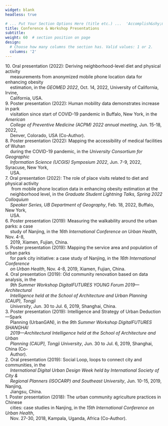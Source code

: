 ```yaml
---
widget: blank
headless: true

# ... Put Your Section Options Here (title etc.) ...  'Accomplish&shy;ments'
title: Conference & Workshop Presentations
subtitle:
weight: 60  # section position on page
design:
  # Choose how many columns the section has. Valid values: 1 or 2.
  columns: '2'
---
```


10\. Oral presentation (2022): Deriving neighborhood-level diet and physical activity <br> &nbsp;&nbsp;&nbsp;&nbsp;measurements from anonymized mobile phone location data for enhancing obesity <br> &nbsp;&nbsp;&nbsp;&nbsp;estimation, in the *GEOMED 2022*, Oct. 14, 2022, University of California, Irvine,  <br> &nbsp;&nbsp;&nbsp;&nbsp;California, USA.\
9\. Poster presentation (2022): Human mobility data demonstrates increase in park <br> &nbsp;&nbsp;&nbsp;&nbsp;visitation since start of COVID-19 pandemic in Buffalo, New York, in the *American <br> &nbsp;&nbsp;&nbsp;&nbsp;College of Preventive Medicine (ACPM) 2022 annual meeting*, Jun. 15-18, 2022, <br> &nbsp;&nbsp;&nbsp;&nbsp;Denver, Colorado, USA (Co-Author).\
8\. Poster presentation (2022): Mapping the accessibility of medical facilities of Wuhan <br> &nbsp;&nbsp;&nbsp;&nbsp;during the COVID-19 pandemic, in the *University Consortium for Geographic <br> &nbsp;&nbsp;&nbsp;&nbsp;Information Science (UCGIS) Symposium 2022*, Jun. 7-9, 2022, Syracuse, New York, <br> &nbsp;&nbsp;&nbsp;&nbsp;USA.\
7\. Oral presentation (2022): The role of place visits related to diet and physical activity<br> &nbsp;&nbsp;&nbsp;&nbsp; from mobile phone location data in enhancing obesity estimation at the <br> &nbsp;&nbsp;&nbsp;&nbsp;neighborhood level, in the *Graduate Student Lightning Talks, Spring 2022 Colloquium <br> &nbsp;&nbsp;&nbsp;&nbsp;Speaker Series, UB Department of Geography*, Feb. 18, 2022, Buffalo, New York, <br> &nbsp;&nbsp;&nbsp;&nbsp;USA.\
6\. Poster presentation (2019): Measuring the walkability around the urban parks: a case <br> &nbsp;&nbsp;&nbsp;&nbsp;study of Nanjing, in the *16th International Conference on Urban Health*, Nov. 4-8, <br> &nbsp;&nbsp;&nbsp;&nbsp;2019, Xiamen, Fujian, China.\
5\. Poster presentation (2019): Mapping the service area and population of urban parks <br> &nbsp;&nbsp;&nbsp;&nbsp;for park city initiative: a case study of Nanjing, in the *16th International Conference <br> &nbsp;&nbsp;&nbsp;&nbsp;on Urban Health*, Nov. 4-8, 2019, Xiamen, Fujian, China.\
4\. Oral presentation (2019): Old community renovation based on data analysis, in the *<br> &nbsp;&nbsp;&nbsp;&nbsp;9th Summer Workshop DigitalFUTURES YOUNG Forum 2019—Architectural <br> &nbsp;&nbsp;&nbsp;&nbsp;Intelligence held at the School of Architecture and Urban Planning (CAUP), Tongji <br> &nbsp;&nbsp;&nbsp;&nbsp;University*, Jun. 30 to Jul. 6, 2019, Shanghai, China.\
3\. Poster presentation (2019): Intelligence and Strategy of Urban Deduction—Spark <br> &nbsp;&nbsp;&nbsp;&nbsp;Planning (UrbanGAN), in the *9th Summer Workshop DigitalFUTURES SHANGHAI <br> &nbsp;&nbsp;&nbsp;&nbsp;2019—Architectural Intelligence held at the School of Architecture and Urban <br> &nbsp;&nbsp;&nbsp;&nbsp;Planning (CAUP), Tongji University*, Jun. 30 to Jul. 6, 2019, Shanghai, China (Co- <br> &nbsp;&nbsp;&nbsp;&nbsp;Author).\
2\. Oral presentation (2019): Social Loop, loops to connect city and communities, in the *<br> &nbsp;&nbsp;&nbsp;&nbsp;International Digital Urban Design Week held by International Society of City & <br> &nbsp;&nbsp;&nbsp;&nbsp;Regional Planners (ISOCARP) and Southeast University*, Jun. 10-15, 2019, Nanjing, <br> &nbsp;&nbsp;&nbsp;&nbsp;Jiangsu, China.\
1\. Poster presentation (2018): The urban community agriculture practices in Chinese <br> &nbsp;&nbsp;&nbsp;&nbsp;cities: case studies in Nanjing, in the *15th International Conference on Urban Health*, <br> &nbsp;&nbsp;&nbsp;&nbsp;Nov. 27-30, 2018, Kampala, Uganda, Africa (Co-Author).

